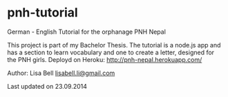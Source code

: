 pnh-tutorial
============

German - English Tutorial for the orphanage PNH Nepal

This project is part of my Bachelor Thesis.
The tutorial is a node.js app and has a section to learn vocabulary and one to create a letter, designed for the PNH girls.
Deployd on Heroku:
http://pnh-nepal.herokuapp.com/

Author:
Lisa Bell
lisabell.li@gmail.com

Last updated on 23.09.2014
